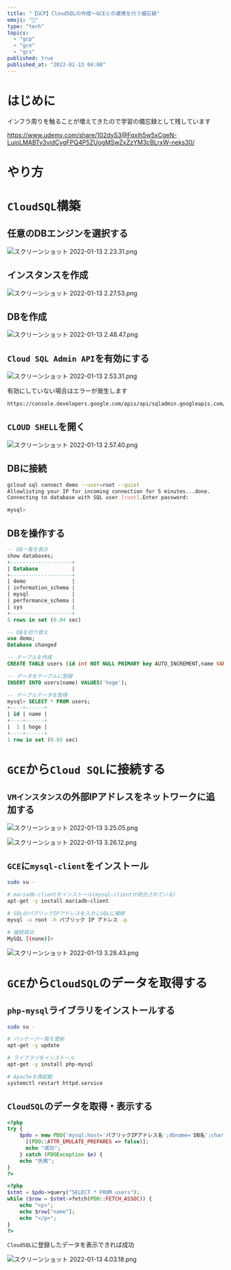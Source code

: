 ```yaml
---
title: "【GCP】CloudSQLの作成〜GCEとの連携を行う備忘録"
emoji: "📔"
type: "tech"
topics:
  - "gcp"
  - "gce"
  - "gcs"
published: true
published_at: "2022-01-13 04:08"
---
```


# はじめに

インフラ周りを触ることが増えてきたので学習の備忘録として残しています

https://www.udemy.com/share/102dyS3@Fqxih5w5xCgeN-LuioLMABTv3vidCvgFPQ4P5ZUogMSwZxZzYM3cBLrxW-neks30/

# やり方

# `CloudSQL`構築

## 任意のDBエンジンを選択する
![スクリーンショット 2022-01-13 2.23.31.png](https://qiita-image-store.s3.ap-northeast-1.amazonaws.com/0/555632/a7704f82-01b3-b96d-da76-7c5480cb83b7.png)

## インスタンスを作成
![スクリーンショット 2022-01-13 2.27.53.png](https://qiita-image-store.s3.ap-northeast-1.amazonaws.com/0/555632/20d25a3e-2202-8653-d3f4-6991b533edc4.png)

## DBを作成
![スクリーンショット 2022-01-13 2.48.47.png](https://qiita-image-store.s3.ap-northeast-1.amazonaws.com/0/555632/392a3f33-db3c-758e-4d0b-26d1d0e53b3e.png)

## `Cloud SQL Admin API`を有効にする

![スクリーンショット 2022-01-13 2.53.31.png](https://qiita-image-store.s3.ap-northeast-1.amazonaws.com/0/555632/6b2ca82a-9daa-405d-6aca-5712740f3954.png)

有効にしていない場合はエラーが発生します

```bash
https://console.developers.google.com/apis/api/sqladmin.googleapis.com/overview?project=640010116609 then retry. If you enabled this API recently, wait a few minutes for the action to propagate to our systems and retry.
```

## `CLOUD SHELL`を開く

![スクリーンショット 2022-01-13 2.57.40.png](https://qiita-image-store.s3.ap-northeast-1.amazonaws.com/0/555632/f9443370-d09f-7cb2-4842-7ff1b8801759.png)

## DBに接続

```bash
gcloud sql connect demo --user=root --quiet
Allowlisting your IP for incoming connection for 5 minutes...done.     
Connecting to database with SQL user [root].Enter password:

mysql>
```
## DBを操作する

```sql
-- DB一覧を表示
show databases;
+--------------------+
| Database           |
+--------------------+
| demo               |
| information_schema |
| mysql              |
| performance_schema |
| sys                |
+--------------------+
5 rows in set (0.04 sec)

-- DBを切り替え
use demo;
Database changed

-- テーブルを作成
CREATE TABLE users (id int NOT NULL PRIMARY key AUTO_INCREMENT,name VARCHAR(255));

-- データをテーブルに登録
INSERT INTO users(name) VALUES('hoge');

-- テーブルデータを取得
mysql> SELECT * FROM users;
+----+------+
| id | name |
+----+------+
|  1 | hoge |
+----+------+
1 row in set (0.03 sec)
```

# `GCE`から`Cloud SQL`に接続する

## `VMインスタンス`の外部IPアドレスをネットワークに追加する


![スクリーンショット 2022-01-13 3.25.05.png](https://qiita-image-store.s3.ap-northeast-1.amazonaws.com/0/555632/0357b592-aebe-5b4c-3e75-427a92cf1f61.png)

![スクリーンショット 2022-01-13 3.26.12.png](https://qiita-image-store.s3.ap-northeast-1.amazonaws.com/0/555632/eddd2378-1ede-0f1f-96a9-c8d8ca6af23a.png)

## `GCE`に`mysql-client`をインストール

```bash
sudo su -

# mariadb-clientをインストール(mysql-clientが統合されている)
apt-get -y install mariadb-client

# SQLのパブリックIPアドレスを入力しSQLに接続
mysql -u root -h パブリック IP アドレス -p

# 接続成功
MySQL [(none)]> 
```

![スクリーンショット 2022-01-13 3.28.43.png](https://qiita-image-store.s3.ap-northeast-1.amazonaws.com/0/555632/ccb2c919-2f25-b8c1-88aa-455e6c9bd958.png)


# `GCE`から`CloudSQL`のデータを取得する

## `php-mysql`ライブラリをインストールする

```bash
sudo su -

# パッケージ一覧を更新
apt-get -y update

# ライブラリをインストール
apt-get -y install php-mysql

# Apacheを再起動
systemctl restart httpd.service	
```

## `CloudSQL`のデータを取得・表示する

```php
<?php
try {
    $pdo = new PDO('mysql:host='パブリックIPアドレス名';dbname='DB名';charset=utf8','ユーザ名','パスワード',
      [(PDO::ATTR_EMULATE_PREPARES => false)];
      echo "成功";
    } catch (PDOException $e) {
    echo "失敗";
}
?>

<?php
$stmt = $pdo->query("SELECT * FROM users");
while ($row = $stmt->fetch(PDO::FETCH_ASSOC)) {
    echo "<p>";
    echo $row["name"];
    echo "</p>";
}
?>
```

`CloudSQL`に登録したデータを表示できれば成功

![スクリーンショット 2022-01-13 4.03.18.png](https://qiita-image-store.s3.ap-northeast-1.amazonaws.com/0/555632/78bb01df-203b-60a4-67a0-b9bd28125627.png)
